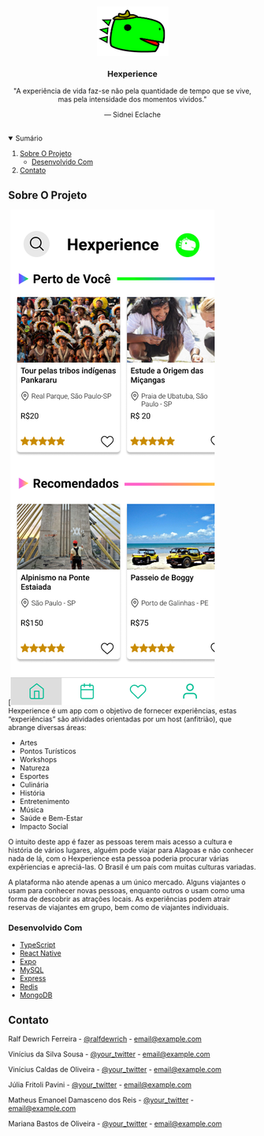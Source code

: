 <!-- PROJECT LOGO -->
<br />
<p align="center">
  <a>
    <img src="assets/img/DinoGreenColor.png" alt="Logo" width="145" height="100">
  </a>

  <h3 align="center">Hexperience</h3>

  <p align="center">
    "A experiência de vida faz-se não pela quantidade de tempo que se vive, mas pela intensidade dos momentos vividos."
  </p>
  <p align="center">
    — Sidnei Eclache 
    <br />
    <br />
  </p>
</p>



<!-- TABLE OF CONTENTS -->
<details open="open">
  <summary>Sumário</summary>
  <ol>
    <li>
      <a href="#about-the-project">Sobre O Projeto</a>
      <ul>
        <li><a href="#built-with">Desenvolvido Com</a></li>
      </ul>
    </li>
    <li><a href="#contact">Contato</a></li>
  </ol>
</details>



<!-- ABOUT THE PROJECT -->
## Sobre O Projeto

[![Product Name Screen Shot][product-screenshot]
Hexperience é um app com o objetivo de fornecer experiências, estas “experiências” são atividades orientadas por um host (anfitrião), que abrange diversas áreas: 
 - Artes
 - Pontos Turísticos
 - Workshops
 - Natureza
 - Esportes
 - Culinária
 - História
 - Entretenimento
 - Música
 - Saúde e Bem-Estar
 - Impacto Social

O intuito deste app é fazer as pessoas terem mais acesso a cultura e história de vários lugares, alguém pode viajar para Alagoas e não conhecer nada de lá, com o Hexperience esta pessoa poderia procurar várias expêriencias e apreciá-las. O Brasil é um país com muitas culturas variadas.

A plataforma não atende apenas a um único mercado. Alguns viajantes o usam para conhecer novas pessoas, enquanto outros o usam como uma forma de descobrir as atrações locais. As experiências podem atrair reservas de viajantes em grupo, bem como de viajantes individuais.
### Desenvolvido Com

* [TypeScript](https://www.typescriptlang.org/)
* [React Native](https://reactnative.dev/)
* [Expo](https://expo.dev/)
* [MySQL](https://www.mysql.com/)
* [Express](https://expressjs.com/pt-br/)
* [Redis](https://redis.io/)
* [MongoDB](https://www.mongodb.com/pt-br)


<!-- CONTACT -->
## Contato

Ralf Dewrich Ferreira - [@ralfdewrich](https://twitter.com/your_username) - email@example.com

Vinícius da Silva Sousa - [@your_twitter](https://twitter.com/your_username) - email@example.com

Vinícius Caldas de Oliveira - [@your_twitter](https://twitter.com/your_username) - email@example.com

Júlia Fritoli Pavini - [@your_twitter](https://twitter.com/your_username) - email@example.com

Matheus Emanoel Damasceno dos Reis - [@your_twitter](https://twitter.com/your_username) - email@example.com

Mariana Bastos de Oliveira - [@your_twitter](https://twitter.com/your_username) - email@example.com



[product-screenshot]: assets/img/readme-index.png
